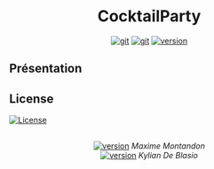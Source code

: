 <h1 align="center"> CocktailParty </h1>

<div align="center">
  
  <a href="https://github.com/Montandon-Varoda/CocktailParty/projects/1"><img src="https://img.shields.io/badge/GitHub-ToDoList-Green.svg" alt="git"/></a>
  <a href="https://github.com/Montandon-Varoda/CocktailParty/wiki"><img src="https://img.shields.io/badge/GitHub-Wiki-Green.svg" alt="git"/></a>
  <a href=""><img src="https://img.shields.io/github/v/release/Montandon-Varoda/CocktailParty?include_prereleases" alt="version"/></a>
  
</div>

<h2> Présentation </h2>

<h2> License </h2>  

[![License](https://img.shields.io/badge/License-Apache%202.0-blue.svg)](https://opensource.org/licenses/Apache-2.0)

<h2> </h2>

<div align="center"> 
  
  <a href="https://github.com/Montandon-Varoda/"><img src="https://img.shields.io/badge/My-GitHub-red.svg" alt="version"/></a> <i> Maxime Montandon </i> <br>
  <a href="https://github.com/deblasiokylian/"><img src="https://img.shields.io/badge/My-GitHub-red.svg" alt="version"/></a> <i> Kylian De Blasio </i>

</div>
